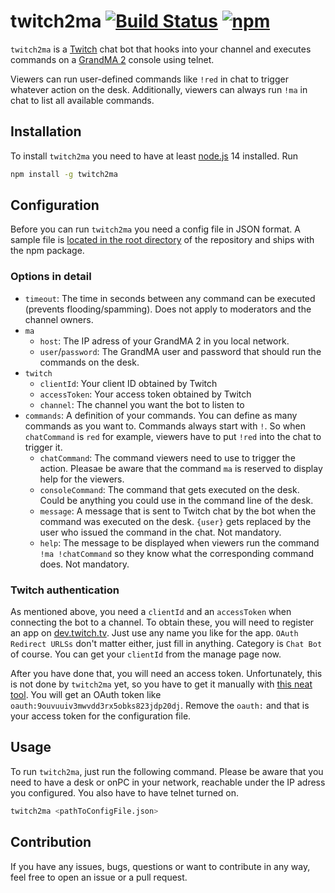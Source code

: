 # twitch2ma [![Build Status](https://travis-ci.com/schw4rzlicht/twitch2ma.svg?branch=master)](https://travis-ci.com/schw4rzlicht/twitch2ma) [![npm](https://img.shields.io/npm/v/twitch2ma)](https://www.npmjs.com/package/twitch2ma) 

`twitch2ma` is a [Twitch](https://twitch.tv) chat bot that hooks into your channel and executes commands on a 
[GrandMA 2](https://www.malighting.com/grandma2/) console using telnet.

Viewers can run user-defined commands like `!red` in chat to trigger whatever action on the desk. Additionally, viewers
can always run `!ma` in chat to list all available commands.

## Installation

To install `twitch2ma` you need to have at least [node.js](https://nodejs.org/en/) 14 installed. Run

```bash
npm install -g twitch2ma
```

## Configuration

Before you can run `twitch2ma` you need a config file in JSON format. A sample file is 
[located in the root directory](https://github.com/schw4rzlicht/twitch2ma/blob/master/config.json.sample) of the 
repository and ships with the npm package.

### Options in detail

- `timeout`: The time in seconds between any command can be executed (prevents flooding/spamming). Does not apply to 
moderators and the channel owners.
- `ma`
  - `host`: The IP adress of your GrandMA 2 in you local network.
  - `user`/`password`: The GrandMA user and password that should run the commands on the desk.
- `twitch`
  - `clientId`: Your client ID obtained by Twitch
  - `accessToken`: Your access token obtained by Twitch
  - `channel`: The channel you want the bot to listen to
- `commands`: A definition of your commands. You can define as many commands as you want to. Commands always start with
`!`. So when `chatCommand` is `red` for example, viewers have to put `!red` into the chat to trigger it.
  - `chatCommand`: The command viewers need to use to trigger the action. Pleasae be aware that the command `ma` is
  reserved to display help for the viewers.
  - `consoleCommand`: The command that gets executed on the desk. Could be anything you could use in the command line of
  the desk.
  - `message`: A message that is sent to Twitch chat by the bot when the command was executed on the desk. `{user}` gets
  replaced by the user who issued the command in the chat. Not mandatory.
  - `help`: The message to be displayed when viewers run the command `!ma !chatCommand` so they know what the 
  corresponding command does. Not mandatory.

### Twitch authentication

As mentioned above, you need a `clientId` and an `accessToken` when connecting the bot to a channel. To obtain these, 
you will need to register an app on [dev.twitch.tv](https://dev.twitch.tv/console/apps). Just use any name you like for 
the app. `OAuth Redirect URLSs` don't matter either, just fill in anything. Category is `Chat Bot` of course. You can
get your `clientId` from the manage page now.

After you have done that, you will need an access token. Unfortunately, this is not done by `twitch2ma` yet, so you have
to get it manually with [this neat tool](https://twitchapps.com/tmi/). You will get an OAuth token like 
`oauth:9ouvuuiv3mwvdd3rx5obks823jdp20dj`. Remove the `oauth:` and that is your access token for the configuration file.

## Usage
 
To run `twitch2ma`, just run the following command. Please be aware that you need to have a desk or onPC in your 
network, reachable under the IP adress you configured. You also have to have telnet turned on.

```bash
twitch2ma <pathToConfigFile.json>
```

## Contribution

If you have any issues, bugs, questions or want to contribute in any way, feel free to open an issue or a pull request. 
